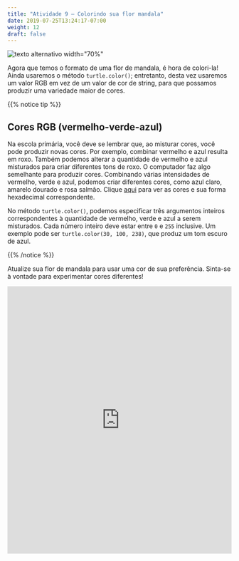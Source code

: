 ```yaml
---
title: "Atividade 9 – Colorindo sua flor mandala"
date: 2019-07-25T13:24:17-07:00
weight: 12
draft: false
---
```


![texto alternativo width="70%"](../media/mandala-blue.png "flor mandala com pétalas azuis")

Agora que temos o formato de uma flor de mandala, é hora de colori-la! Ainda usaremos o método `turtle.color()`; entretanto, desta vez usaremos um valor RGB em vez de um valor de cor de string, para que possamos produzir uma variedade maior de cores.

{{% notice tip %}}

## Cores RGB (vermelho-verde-azul)

Na escola primária, você deve se lembrar que, ao misturar cores, você pode produzir novas cores. Por exemplo, combinar vermelho e azul resulta em roxo. Também podemos alterar a quantidade de vermelho e azul misturados para criar diferentes tons de roxo. O computador faz algo semelhante para produzir cores. Combinando várias intensidades de vermelho, verde e azul, podemos criar diferentes cores, como azul claro, amarelo dourado e rosa salmão. Clique [aqui](https://htmlcolorcodes.com/color-names/) para ver as cores e sua forma hexadecimal correspondente.

No método `turtle.color()`, podemos especificar três argumentos inteiros correspondentes à quantidade de vermelho, verde e azul a serem misturados. Cada número inteiro deve estar entre `0` e `255` inclusive. Um exemplo pode ser `turtle.color(30, 100, 238)`, que produz um tom escuro de azul.

{{% /notice %}}

Atualize sua flor de mandala para usar uma cor de sua preferência. Sinta-se à vontade para experimentar cores diferentes!

<iframe src="https://trinket.io/embed/python/1f9c80fffe" width="100%" height="600" frameborder="0" marginwidth="0" marginheight="0" allowfullscreen></iframe>